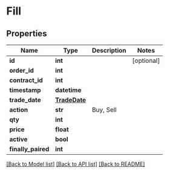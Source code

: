 # Fill

## Properties
Name | Type | Description | Notes
------------ | ------------- | ------------- | -------------
**id** | **int** |  | [optional] 
**order_id** | **int** |  | 
**contract_id** | **int** |  | 
**timestamp** | **datetime** |  | 
**trade_date** | [**TradeDate**](TradeDate.md) |  | 
**action** | **str** | Buy, Sell | 
**qty** | **int** |  | 
**price** | **float** |  | 
**active** | **bool** |  | 
**finally_paired** | **int** |  | 

[[Back to Model list]](../README.md#documentation-for-models) [[Back to API list]](../README.md#documentation-for-api-endpoints) [[Back to README]](../README.md)

